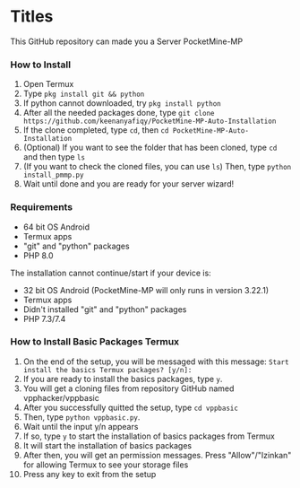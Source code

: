 # Titles
This GitHub repository can made you a Server PocketMine-MP

### How to Install
1. Open Termux
2. Type `pkg install git && python`
3. If python cannot downloaded, try `pkg install python`
4. After all the needed packages done, type `git clone https://github.com/keenanyafiqy/PocketMine-MP-Auto-Installation`
5. If the clone completed, type `cd`, then `cd PocketMine-MP-Auto-Installation`
6. (Optional) If you want to see the folder that has been cloned, type `cd` and then type `ls`
7. (If you want to check the cloned files, you can use `ls`) Then, type `python install_pmmp.py`
8. Wait until done and you are ready for your server wizard!

### Requirements
- 64 bit OS Android
- Termux apps
- "git" and "python" packages
- PHP 8.0

The installation cannot continue/start if your device is:

- 32 bit OS Android (PocketMine-MP will only runs in version 3.22.1)
- Termux apps
- Didn't installed "git" and "python" packages
- PHP 7.3/7.4

### How to Install Basic Packages Termux
1. On the end of the setup, you will be messaged with this message: `Start install the basics Termux packages? [y/n]:`
2. If you are ready to install the basics packages, type `y`.
3. You will get a cloning files from repository GitHub named vpphacker/vppbasic
4. After you successfully quitted the setup, type `cd vppbasic`
5. Then, type `python vppbasic.py`.
6. Wait until the input y/n appears
7. If so, type `y` to start the installation of basics packages from Termux
8. It will start the installation of basics packages
9. After then, you will get an permission messages. Press "Allow"/"Izinkan" for allowing Termux to see your storage files
10. Press any key to exit from the setup
